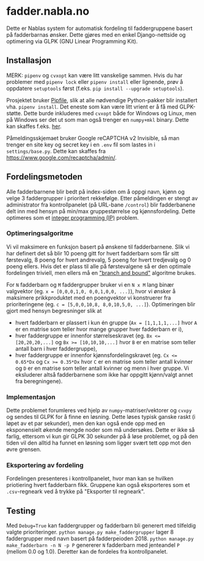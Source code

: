 # fadder.nabla.no #

Dette er Nablas system for automatisk fordeling til faddergruppene basert på fadderbarnas ønsker. Dette gjøres med en enkel Django-nettside og optimering via GLPK (GNU Linear Programming Kit).

## Installasjon

MERK: `pipenv` og `cvxopt` kan være litt vanskelige sammen.
Hvis du har problemer med `pipenv lock` eller `pipenv install` eller lignende, prøv å oppdatere `setuptools` først (f.eks. `pip install --upgrade setuptools`).

Prosjektet bruker [Pipfile](https://github.com/pypa/pipfile), slik at alle nødvendige Python-pakker blir installert vha. `pipenv install`. Det eneste som kan være litt vrient er å få med GLPK-støtte. Dette burde inkluderes med `cvxopt` både for Windows og Linux, men på Windows ser det ut som man også trenger en `numpy+mkl` binary. Dette kan skaffes f.eks. [her](https://www.lfd.uci.edu/~gohlke/pythonlibs/).

Påmeldingsskjemaet bruker Google reCAPTCHA v2 Invisible, så man trenger en site key og secret key i en `.env` fil som lastes in i `settings/base.py`. Dette kan skaffes fra https://www.google.com/recaptcha/admin/. 

## Fordelingsmetoden

Alle fadderbarnene blir bedt på index-siden om å oppgi navn, kjønn og velge 3 faddergrupper i prioritert rekkefølge. Etter påmeldingen er stengt av administrator fra kontrollpanelet (på URL-bane `/control`) blir fadderbanene delt inn med hensyn på min/max gruppestørrelse og kjønnsfordeling. Dette optimeres som et [integer programming (IP)](https://en.wikipedia.org/wiki/Integer_programming) problem.

### Optimeringsalgoritme

Vi vil maksimere en funksjon basert på ønskene til fadderbarnene. Slik vi har definert det så blir 10 poeng gitt for hvert fadderbarn som får sitt førstevalg, 8 poeng for hvert andrevalg, 5 poeng for hvert tredjevalg og 0 poeng ellers. Hvis det er plass til alle på førstevalgene så er den optimale fordelingen triviell, men ellers må en ["branch and bound"](https://en.wikipedia.org/wiki/Branch_and_bound) algoritme brukes.

For `N` fadderbarn og `M` faddergrupper bruker vi en `N x M` lang binær valgvektor (eg. `x = [0,0,0,1,0, 0,0,1,0,0, ...]`), hvor vi ønsker å maksimere prikkproduktet med en poengvektor vi konstruerer fra prioriteringene (eg. `c = [5,0,0,10,8, 8,0,10,5,0, ...]`). Optimeringen blir gjort med hensyn begresninger slik at

* hvert fadderbarn er plassert i kun én gruppe (`Ax = [1,1,1,1,...]` hvor `A` er en matrise som teller hvor mange grupper hver fadderbarn er i),
* hver faddergruppe er innenfor størrelseskravet (eg. `Bx <= [20,20,20,...]` og `Bx >= [10,10,10,...]` hvor `B` er en matrise som teller antall barn i hver faddergruppe),
* hver faddergruppe er innenfor kjønnsfordelingskravet (eg. `Cx <= 0.65*Dx` og `Cx >= 0.35*Dx` hvor `C` er en matrise som teller antall kvinner og `D` er en matrise som teller antall kvinner og menn i hver gruppe. Vi eksluderer altså fadderbarnene som ikke har oppgitt kjønn/valgt annet fra beregningene).

### Implementasjon

Dette problemet forumleres  ved hjelp av `numpy`-matriser/vektorer og `cvxpy` og sendes til GLPK for å finne en løsning. Dette løses typisk ganske raskt (i løpet av et par sekunder), men den kan også ende opp med en eksponensielt økende mengde noder som må undersøkes. Dette er ikke så farlig, ettersom vi kun gir GLPK 30 sekunder på å løse problemet, og på den tiden vil den alltid ha funnet en løsning som ligger svært tett opp mot den øvre grensen.

### Eksportering av fordeling

Fordelingen presenteres i kontrollpanelet, hvor man kan se hvilken priotiering hvert fadderbarn fikk. Gruppene kan også eksporteres som et `.csv`-regneark ved å trykke på "Eksporter til regneark".

## Testing

Med `Debug=True` kan faddergrupper og fadderbarn bli generert med tilfeldig valgte prioriteringer. `python manage.py make_faddergrupper` lager 8 faddergrupper med navn basert på fadderpeioden 2018. `python manage.py make_fadderbarn -n N -p P` genererer `N` fadderbarn med jenteandel `P` (mellom 0.0 og 1.0). Deretter kan de fordeles fra kontrollpanelet.
